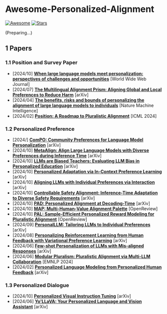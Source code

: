 # Awesome-Personalized-Alignment

[![Awesome](https://awesome.re/badge.svg)](https://awesome.re)
[![Stars](https://img.shields.io/github/stars/liyongqi2002/Awesome-Personalized-Alignment)](.)


(Preparing...)


## 1 Papers 


### 1.1 Position and Survey Paper

- [2024/10] **[When large language models meet personalization: perspectives of challenges and opportunities](https://doi.org/10.1007/s11280-024-01276-1)** [World Wide Web Journal]
- [2024/07] **[The Multilingual Alignment Prism: Aligning Global and Local Preferences to Reduce Harm](https://arxiv.org/abs/2406.18682)** [arXiv]
- [2024/04] **[The benefits, risks and bounds of personalizing the alignment of large language models to individuals](https://www.nature.com/articles/s42256-024-00820-y)** [Nature Machine Intelligence]
- [2024/02] **[Position: A Roadmap to Pluralistic Alignment](https://openreview.net/forum?id=gQpBnRHwxM)** [ICML 2024]
<!-- - [2024/] **[]()** [] -->


### 1.2 Personalized Preference

<!-- - [2024/] **[]()** [] -->
<!-- - [2024/] **[]()** [] -->
- [2024/] **[ComPO: Community Preferences for Language Model Personalization](https://arxiv.org/abs/2410.16027)** [arXiv]
- [2024/10] **[MetaAlign: Align Large Language Models with Diverse Preferences during Inference Time](https://arxiv.org/abs/2410.14184)** [arXiv]
- [2024/10] **[LLMs are Biased Teachers: Evaluating LLM Bias in Personalized Education](https://arxiv.org/abs/2410.14012)** [arXiv]
- [2024/10] **[Personalized Adaptation via In-Context Preference Learning](https://arxiv.org/abs/2410.14001)** [arXiv]
- [2024/10] **[Aligning LLMs with Individual Preferences via Interaction](http://arxiv.org/abs/2410.03642)** [arXiv]
- [2024/10] **[Controllable Safety Alignment: Inference-Time Adaptation to Diverse Safety Requirements](http://arxiv.org/abs/2410.08968)** [arXiv]
- [2024/10] **[PAD: Personalized Alignment at Decoding-Time](http://arxiv.org/abs/2410.04070)** [arXiv]
- [2024/10] **[MAP: Multi-Human-Value Alignment Palette](https://openreview.net/forum?id=NN6QHwgRrQ)** [OpenReview]
- [2024/10] **[PAL: Sample-Efficient Personalized Reward Modeling for Pluralistic Alignment](https://openreview.net/forum?id=1kFDrYCuSu)** [OpenReview]
- [2024/09] **[PersonalLLM: Tailoring LLMs to Individual Preferences](http://arxiv.org/abs/2409.20296)** [arXiv]
- [2024/08] **[Personalizing Reinforcement Learning from Human Feedback with Variational Preference Learning](http://arxiv.org/abs/2408.10075)** [arXiv]
- [2024/06] **[Few-shot Personalization of LLMs with Mis-aligned Responses](http://arxiv.org/abs/2406.18678)** [arXiv]
- [2024/06] **[Modular Pluralism: Pluralistic Alignment via Multi-LLM Collaboration](https://arxiv.org/abs/2406.15951)** [EMNLP 2024]
- [2024/02] **[Personalized Language Modeling from Personalized Human Feedback](https://arxiv.org/abs/2402.05133)** [arXiv]



### 1.3 Personalized Dialogue

- [2024/10] **[Personalized Visual Instruction Tuning](http://arxiv.org/abs/2410.07113)** [arXiv]
- [2024/06] **[Yo'LLaVA: Your Personalized Language and Vision Assistant](http://arxiv.org/abs/2406.09400)** [arXiv]
<!-- - [2024/] **[]()** [] -->


<!-- ## 2 Dataset -->

